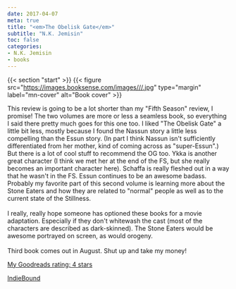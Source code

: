 ```yaml
---
date: 2017-04-07
meta: true
title: "<em>The Obelisk Gate</em>"
subtitle: "N.K. Jemisin"
toc: false
categories:
- N.K. Jemisin
- books
---
```


{{< section "start" >}}
{{< figure src="https://images.booksense.com/images///.jpg" type="margin" label="mn-cover" alt="Book cover" >}}

This review is going to be a lot shorter than my "Fifth Season" review, I promise! The two volumes are more or less a seamless book, so everything I said there pretty much goes for this one too. I liked "The Obelisk Gate" a little bit less, mostly because I found the Nassun story a little less compelling than the Essun story. (In part I think Nassun isn't sufficiently differentiated from her mother, kind of coming across as "super-Essun".) But there is a lot of cool stuff to recommend the OG too. Ykka is another great character (I think we met her at the end of the FS, but she really becomes an important character here). Schaffa is really fleshed out in a way that he wasn't in the FS. Essun continues to be an awesome badass. Probably my favorite part of this second volume is learning more about the Stone Eaters and how they are related to "normal" people as well as to the current state of the Stillness. <br /><br />I really, really hope someone has optioned these books for a movie adaptation. Especially if they don't whitewash the cast (most of the characters are described as dark-skinned). The Stone Eaters would be awesome portrayed on screen, as would orogeny.<br /><br />Third book comes out in August. Shut up and take my money!

[My Goodreads rating: 4 stars](https://www.goodreads.com/review/show/1958370234)  

[IndieBound](https://www.indiebound.org/book/)
